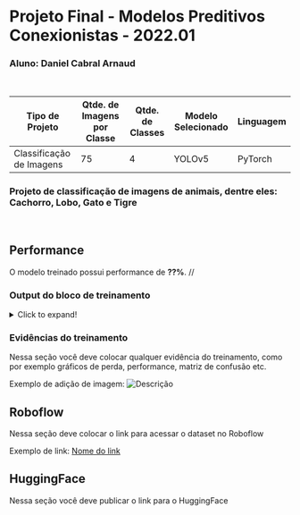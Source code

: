 # Projeto Final - Modelos Preditivos Conexionistas - 2022.01

### Aluno: Daniel Cabral Arnaud

<br>

|**Tipo de Projeto**|**Qtde. de Imagens por Classe**|**Qtde. de Classes**|**Modelo Selecionado**|**Linguagem**|
|--|--|--|--|--|
Classificação de Imagens| 75 | 4 |YOLOv5|PyTorch|

### Projeto de classificação de imagens de animais, dentre eles: Cachorro, Lobo, Gato e Tigre

<br>


## Performance

O modelo treinado possui performance de **??%**.
//

### Output do bloco de treinamento

<details>
  <summary>Click to expand!</summary>
  
  ```text
    Você deve colar aqui a saída do bloco de treinamento do notebook, contendo todas as épocas e saídas do treinamento
  ```
</details>

### Evidências do treinamento

Nessa seção você deve colocar qualquer evidência do treinamento, como por exemplo gráficos de perda, performance, matriz de confusão etc.

Exemplo de adição de imagem:
![Descrição](https://picsum.photos/seed/picsum/500/300)

## Roboflow

Nessa seção deve colocar o link para acessar o dataset no Roboflow

Exemplo de link: [Nome do link](google.com)

## HuggingFace

Nessa seção você deve publicar o link para o HuggingFace

